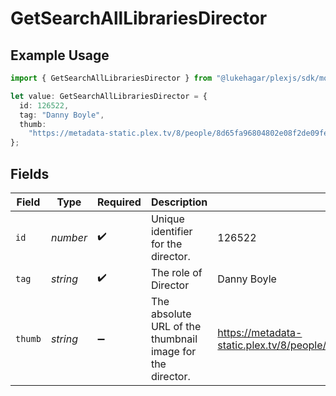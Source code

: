 # GetSearchAllLibrariesDirector

## Example Usage

```typescript
import { GetSearchAllLibrariesDirector } from "@lukehagar/plexjs/sdk/models/operations";

let value: GetSearchAllLibrariesDirector = {
  id: 126522,
  tag: "Danny Boyle",
  thumb:
    "https://metadata-static.plex.tv/8/people/8d65fa96804802e08f2de09fe014408e.jpg",
};
```

## Fields

| Field                                                                         | Type                                                                          | Required                                                                      | Description                                                                   | Example                                                                       |
| ----------------------------------------------------------------------------- | ----------------------------------------------------------------------------- | ----------------------------------------------------------------------------- | ----------------------------------------------------------------------------- | ----------------------------------------------------------------------------- |
| `id`                                                                          | *number*                                                                      | :heavy_check_mark:                                                            | Unique identifier for the director.                                           | 126522                                                                        |
| `tag`                                                                         | *string*                                                                      | :heavy_check_mark:                                                            | The role of Director                                                          | Danny Boyle                                                                   |
| `thumb`                                                                       | *string*                                                                      | :heavy_minus_sign:                                                            | The absolute URL of the thumbnail image for the director.                     | https://metadata-static.plex.tv/8/people/8d65fa96804802e08f2de09fe014408e.jpg |